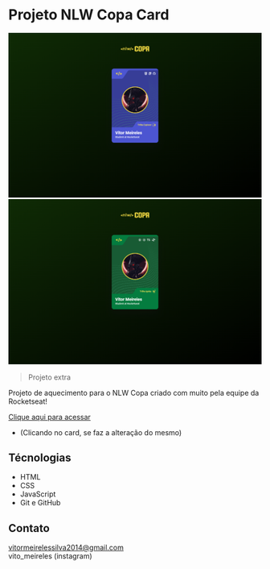 # Projeto NLW Copa Card

![preview](./README-images/explorer-preview.png)
![preview](./README-images/ignite-preview.png)

> Projeto extra

Projeto de aquecimento para o NLW Copa criado com muito pela equipe da Rocketseat!

[Clique aqui para acessar](https://anonymotroll.github.io/NLW-card/)

* (Clicando no card, se faz a alteração do mesmo)

## Técnologias

* HTML
* CSS
* JavaScript
* Git e GitHub

## Contato

vitormeirelessilva2014@gmail.com <br>
vito_meireles (instagram)